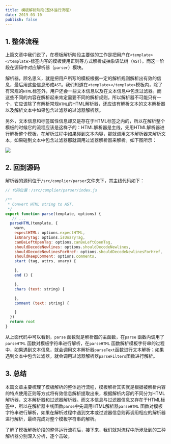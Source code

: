 ```yaml
---
title: 模板解析阶段(整体运行流程)
date: 2019-03-10
publish: false
---
```


## 1. 整体流程

上篇文章中我们说了，在模板解析阶段主要做的工作是把用户在`<template></template>`标签内写的模板使用正则等方式解析成抽象语法树（`AST`）。而这一阶段在源码中对应解析器（`parser`）模块。

解析器，顾名思义，就是把用户所写的模板根据一定的解析规则解析出有效的信息，最后用这些信息形成`AST`。我们知道在`<template></template>`模板内，除了有常规的`HTML`标签外，用户还会一些文本信息以及在文本信息中包含过滤器。而这些不同的内容在解析起来肯定需要不同的解析规则，所以解析器不可能只有一个，它应该除了有解析常规`HTML`的HTML解析器，还应该有解析文本的文本解析器以及解析文本中如果包含过滤器的过滤器解析器。

另外，文本信息和标签属性信息却又是存在于HTML标签之内的，所以在解析整个模板的时候它的流程应该是这样子的：HTML解析器是主线，先用HTML解析器进行解析整个模板，在解析过程中如果碰到文本内容，那就调用文本解析器来解析文本，如果碰到文本中包含过滤器那就调用过滤器解析器来解析。如下图所示：

![](~@/learn-vue-source-code/complie/4.png)

## 2. 回到源码

解析器的源码位于`/src/complier/parser`文件夹下，其主线代码如下：

```javascript
// 代码位置：/src/complier/parser/index.js

/**
 * Convert HTML string to AST.
 */
export function parse(template, options) {
   // ...
  parseHTML(template, {
    warn,
    expectHTML: options.expectHTML,
    isUnaryTag: options.isUnaryTag,
    canBeLeftOpenTag: options.canBeLeftOpenTag,
    shouldDecodeNewlines: options.shouldDecodeNewlines,
    shouldDecodeNewlinesForHref: options.shouldDecodeNewlinesForHref,
    shouldKeepComment: options.comments,
    start (tag, attrs, unary) {

    },
    end () {

    },
    chars (text: string) {

    },
    comment (text: string) {

    }
  })
  return root
}
```



从上面代码中可以看到，`parse` 函数就是解析器的主函数，在`parse` 函数内调用了`parseHTML` 函数对模板字符串进行解析，在`parseHTML` 函数解析模板字符串的过程中，如果遇到文本信息，就会调用文本解析器`parseText`函数进行文本解析；如果遇到文本中包含过滤器，就会调用过滤器解析器`parseFilters`函数进行解析。

## 3. 总结

本篇文章主要梳理了模板解析的整体运行流程，模板解析其实就是根据被解析内容的特点使用正则等方式将有效信息解析提取出来，根据解析内容的不同分为HTML解析器，文本解析器和过滤器解析器。而文本信息与过滤器信息又存在于HTML标签中，所以在解析器主线函数`parse`中先调用HTML解析器`parseHTML` 函数对模板字符串进行解析，如果在解析过程中遇到文本或过滤器信息则再调用相应的解析器进行解析，最终完成对整个模板字符串的解析。

了解了模板解析阶段的整体运行流程后，接下来，我们就对流程中所涉及到的三种解析器分别深入分析，逐个击破。

